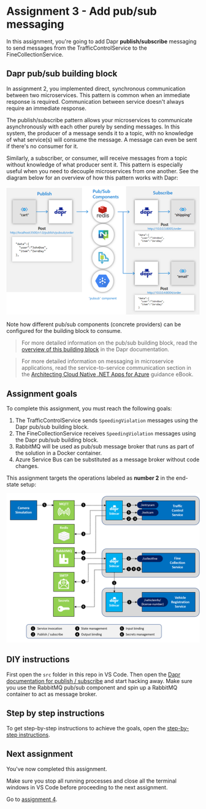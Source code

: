 # Assignment 3 - Add pub/sub messaging

In this assignment, you're going to add Dapr **publish/subscribe** messaging to send messages from the TrafficControlService to the FineCollectionService.

## Dapr pub/sub building block

In assignment 2, you implemented direct, synchronous communication between two microservices. This pattern is common when an immediate response is required. Communication between service doesn't always require an immediate response.

The publish/subscribe pattern allows your microservices to communicate asynchronously with each other purely by sending messages. In this system, the producer of a message sends it to a topic, with no knowledge of what service(s) will consume the message. A message can even be sent if there's no consumer for it.

Similarly, a subscriber, or consumer, will receive messages from a topic without knowledge of what producer sent it. This pattern is especially useful when you need to decouple microservices from one another. See the diagram below for an overview of how this pattern works with Dapr:

![](img/pub-sub.png)

Note how different pub/sub components (concrete providers) can be configured for the building block to consume.

 > For more detailed information on the pub/sub building block, read the [overview of this building block](https://docs.dapr.io/developing-applications/building-blocks/pubsub/pubsub-overview/) in the Dapr documentation. 

 > For more detailed information on messaging in microservice applications, read the service-to-service communication section in the [Architecting Cloud Native .NET Apps for Azure](https://docs.microsoft.com/dotnet/architecture/cloud-native/service-to-service-communication) guidance eBook.

## Assignment goals

To complete this assignment, you must reach the following goals:

1. The TrafficControlService sends `SpeedingViolation` messages using the Dapr pub/sub building block.
1. The FineCollectionService receives `SpeedingViolation` messages using the Dapr pub/sub building block.
1. RabbitMQ will be used as pub/sub message broker that runs as part of the solution in a Docker container.
1. Azure Service Bus can be substituted as a message broker without code changes.

This assignment targets the operations labeled as **number 2** in the end-state setup:

<img src="../img/dapr-setup.png" style="zoom: 67%;" />

## DIY instructions

First open the `src` folder in this repo in VS Code. Then open the [Dapr documentation for publish / subscribe](https://github.com/dapr/docs) and start hacking away. Make sure you use the RabbitMQ pub/sub component and spin up a RabbitMQ container to act as message broker.

## Step by step instructions

To get step-by-step instructions to achieve the goals, open the [step-by-step instructions](step-by-step.md).

## Next assignment

You've now completed this assignment. 

Make sure you stop all running processes and close all the terminal windows in VS Code before proceeding to the next assignment.

Go to [assignment 4](../Assignment04/README.md).
